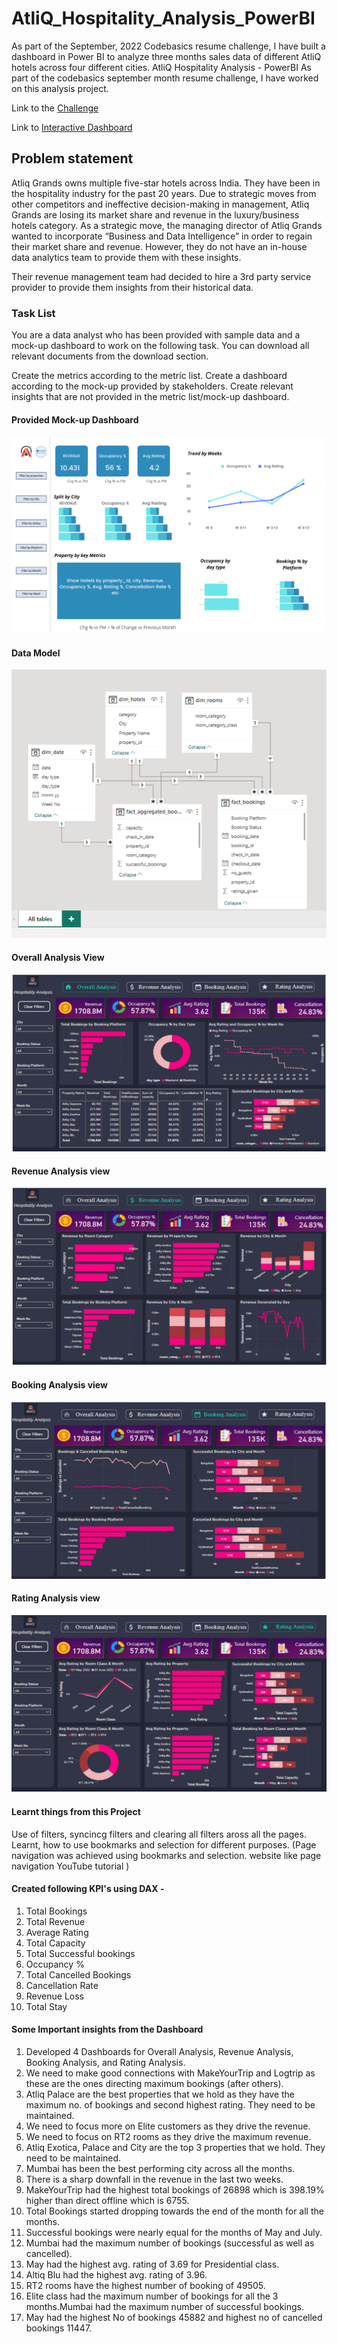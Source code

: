 # AtliQ_Hospitality_Analysis_PowerBI
As part of the September, 2022 Codebasics resume challenge, I have built a dashboard in Power BI to analyze three months sales data of different AtliQ hotels across four different cities.
AtliQ Hospitality Analysis - PowerBI
As part of the codebasics september month resume challenge, I have worked on this analysis project.

Link to the [Challenge](https://codebasics.io/challenge/codebasics-resume-project-challenge/4)

Link to [Interactive Dashboard](https://app.powerbi.com/groups/me/reports/a10c8157-d612-4a86-bb8c-a7a7ce3c800c/ReportSection40d46f5546598f3ff196?redirectedFromSignup=1&experience=power-bi)

## Problem statement 

Atliq Grands owns multiple five-star hotels across India. They have been in the hospitality industry for the past 20 years. Due to strategic moves from other competitors and ineffective decision-making in management, Atliq Grands are losing its market share and revenue in the luxury/business hotels category. As a strategic move, the managing director of Atliq Grands wanted to incorporate “Business and Data Intelligence” in order to regain their market share and revenue. However, they do not have an in-house data analytics team to provide them with these insights.

Their revenue management team had decided to hire a 3rd party service provider to provide them insights from their historical data.

### Task List
You are a data analyst who has been provided with sample data and a mock-up dashboard to work on the following task. You can download all relevant documents from the download section.

Create the metrics according to the metric list.
Create a dashboard according to the mock-up provided by stakeholders.
Create relevant insights that are not provided in the metric list/mock-up dashboard.

#### Provided Mock-up Dashboard
![image](https://github.com/saakshi27/Altiq_Hospitality_Analysis/blob/main/imaes/mock%20up%20dashboard_atliq%20grands.png)


#### Data Model
![image](https://github.com/saakshi27/Altiq_Hospitality_Analysis/blob/main/imaes/data_model.png)

#### Overall Analysis View
![image](https://github.com/saakshi27/Altiq_Hospitality_Analysis/blob/main/imaes/dashboard1.png)

#### Revenue Analysis view
![image](https://github.com/saakshi27/Altiq_Hospitality_Analysis/blob/main/imaes/dashboard2.png)

#### Booking Analysis view
![image](https://github.com/saakshi27/Altiq_Hospitality_Analysis/blob/main/imaes/dashboard3.png)

#### Rating Analysis view
![image](https://github.com/saakshi27/Altiq_Hospitality_Analysis/blob/main/imaes/dashbaord4.png)

#### Learnt things from this Project
Use of filters, syncincg filters and clearing all filters aross all the pages.
Learnt, how to use bookmarks and selection for different purposes. (Page navigation was achieved using bookmarks and selection. website like page navigation YouTube tutorial )

#### Created following KPI's using DAX -
1. Total Bookings
2. Total Revenue
3. Average Rating
4. Total Capacity
5. Total Successful bookings
6. Occupancy %
7. Total Cancelled Bookings
8. Cancellation Rate
9. Revenue Loss
10. Total Stay

#### Some Important insights from the Dashboard
1. Developed 4 Dashboards for Overall Analysis, Revenue Analysis, Booking Analysis, and Rating Analysis.
2. We need to make good connections with MakeYourTrip and Logtrip as these are the ones directing maximum bookings (after others).
3. Atliq Palace are the best properties that we hold as they have the maximum no. of bookings and second highest rating. They need to be maintained.
4. We need to focus more on Elite customers as they drive the revenue.
5. We need to focus on RT2 rooms as they drive the maximum revenue.
6. Atliq Exotica, Palace and City are the top 3 properties that we hold. They need to be maintained.
7. Mumbai has been the best performing city across all the months.
8. There is a sharp downfall in the revenue in the last two weeks.
9. MakeYourTrip had the highest total bookings of 26898 which is 398.19% higher than direct offline which is 6755.
10. Total Bookings started dropping towards the end of the month for all the months.
11. Successful bookings were nearly equal for the months of May and July.
12. Mumbai had the maximum number of bookings (successful as well as cancelled).
13. May had the highest avg. rating of 3.69 for Presidential class.
14. Altiq Blu had the highest avg. rating of 3.96.
15. RT2 rooms have the highest number of booking of 49505.
16. Elite class had the maximum number of bookings for all the 3 months.Mumbai had the maximum number of successful bookings.
17. May had the highest No of bookings 45882 and highest no of cancelled bookings 11447.
